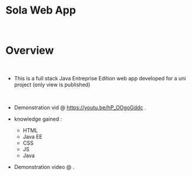 # Sola Web App
<br>

# Overview
<br>



- This is a full stack Java Entreprise Edition web app developed for a uni project (only view is published)
<br>

- Demonstration vid @ https://youtu.be/hP_OOgoGddc .

- knowledge gained :
    - HTML
    - Java EE
    - CSS
    - JS
    - Java

- Demonstration video @ .